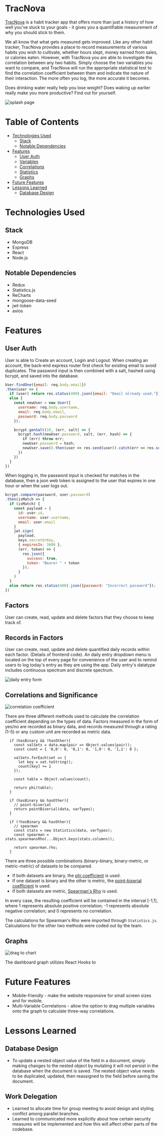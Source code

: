 # TracNova
[TracNova](https://trac-nova.herokuapp.com/#/) is a habit tracker app that offers more than just a history of how well you've stuck to your goals - it gives you a quantifiable measurement of why you should stick to them.

We all know that what gets measured gets improved. Like any other habit tracker, TracNova provides a place to record measurements of various habits you wish to cultivate, whether hours slept, money earned from sales, or calories eaten. However, with TracNova you are able to investigate the correlation between any two habits. Simply choose the two variables you want to compare, and TracNova will run the appropriate statistical test to find the correlation coefficient between them and indicate the nature of their interaction. The more often you log, the more accurate it becomes.

Does drinking water really help you lose weight? Does waking up earlier really make you more productive? Find out for yourself.

![splash page](https://github.com/Eruanne2/TracNova/blob/main/assets/readme_img/splash.gif)

# Table of Contents
* [Technologies Used](#technologies-used)
  * [Stack](#stack)
  * [Notable Dependencies](#notable-dependencies)
* [Features](#features)
  * [User Auth](#user-auth)
  * [Variables](#variables)
  * [Correlations](#correlations)
  * [Statistics](#statistics)
  * [Graphs](#graphs)
* [Future Features](#future-features)
* [Lessons Learned](#lessons-learned)
  * [Database Design](#database-design)

# Technologies Used
## Stack
* MongoDB
* Express
* React
* Node.js
## Notable Dependencies
* Redux
* Statistics.js
* ReCharts
* mongoose-data-seed
* jwt-token
* axios

# Features
## User Auth
User is able to Create an account, Login and Logout. When creating an account, the back-end express router first check for existing email to avoid duplicates. The password input is then combined with a salt, hashed using bcrypt, and saved into the database. 
```javascript
User.findOne({email: req.body.email})
.then(user => {
  if (user) return res.status(400).json({email: "Email already used."})
  else {
    const newUser = new User({
      username: req.body.username,
      email: req.body.email,
      password: req.body.password
    });

    bcrypt.genSalt(10, (err, salt) => {
      bcrypt.hash(newUser.password, salt, (err, hash) => {
        if (err) throw err;
        newUser.password = hash;
        newUser.save().then(user => res.send(user)).catch(err => res.send(err));
      })
    })
  }
})
```
When logging in, the password input is checked for matches in the database, then a json web token is assigned to the user that expires in one hour or when the user logs out.
```javascript
bcrypt.compare(password, user.password)
.then(isMatch => {
  if (isMatch) {
    const payload = {
      id: user.id,
      username: user.username,
      email: user.email
    }
    jwt.sign(
      payload,
      keys.secretOrKey,
      { expiresIn: 3600 },
      (err, token) => {
        res.json({
          success: true,
          token: "Bearer " + token
        });
      }
    )
  }
  else return res.status(400).json({password: "Incorrect password"});
})
```
## Factors
User can create, read, update and delete factors that they choose to keep track of.

## Records in Factors
User can create, read, update and delete quantified daily records within each factor. (Details of frontend code). An daily entry dropdown menu is located on the top of every page for convenience of the user and to remind users to log today's entry as they are using the app. Daily entry's datatype includes continuous spectrum and discrete spectrum.

![daily entry form](https://github.com/Eruanne2/TracNova/blob/main/assets/readme_img/entry_form2.gif)

## Correlations and Significance

![correlation coefficient](https://github.com/Eruanne2/TracNova/blob/main/assets/readme_img/correlation_coef2.png)

There are three different methods used to calculate the correlation coefficient depending on the types of data. Factors measured in the form of yes/no are recorded as binary data, and records measured through a rating (1-5) or any custom unit are recorded as metric data.  

```
  if (hasBinary && !hasOther){
    const valSets = data.map(pair => Object.values(pair));
    const count = { '0,0': 0, '0,1': 0, '1,0': 0, '1,1': 0 };

    valSets.forEach(set => {
      let key = set.toString();
      count[key] += 1 
    });
    
    const table = Object.values(count);

    return phi(table);
  }

  if (hasBinary && hasOther){
    // point-biserial
    return pointBiserial(data, varTypes);
  }

  if (!hasBinary && hasOther){
    // spearman
    const stats = new Statistics(data, varTypes);
    const spearman = stats.spearmansRho(...Object.keys(stats.columns));

    return spearman.rho;
  }
```

There are three possible combinations (binary-binary, binary-metric, or metric-metric) of datasets to be compared. 
* If both datasets are binary, the [phi coefficient](http://www.pmean.com/definitions/phi.htm) is used. 
* If one dataset is binary and the other is metric, the [point-biserial coefficient](https://ncss-wpengine.netdna-ssl.com/wp-content/themes/ncss/pdf/Procedures/NCSS/Point-Biserial_and_Biserial_Correlations.pdf) is used. 
* If both datasets are metric, [Spearman's Rho](https://statistics.laerd.com/statistical-guides/spearmans-rank-order-correlation-statistical-guide.php) is used. 

In every case, the resulting coefficient will be contained in the interval \[-1,1\], where 1 represents absolute positive correlation; -1 represents absolute negative correlation; and 0 represents no correlation.

The calculations for Spearman's Rho were imported through `Statistics.js`. Calculations for the other two methods were coded out by the team.

## Graphs

![drag to chart](https://github.com/Eruanne2/TracNova/blob/main/assets/readme_img/drag2chart.gif)

The dashboard graph utilizes React Hooks to 

# Future Features
* Mobile-friendly - make the website responsive for small screen sizes and for mobile.
* Multi-Variable Correlations - allow the option to drag multiple variables onto the graph to calculate three-way correlations. 

# Lessons Learned
## Database Design
* To update a nested object value of the field in a document, simply making changes to the nested object by mutating it will not persist in the database when the document is saved. The nested object value needs to be duplicated, updated, then reassigned to the field before saving the document.
## Work Delegation
* Learned to allocate time for group meeting to avoid design and styling conflict among parallel branches.
* Learned to communicated more explicitly about how certain security measures will be implemented and how this will affect other parts of the codebase. 
